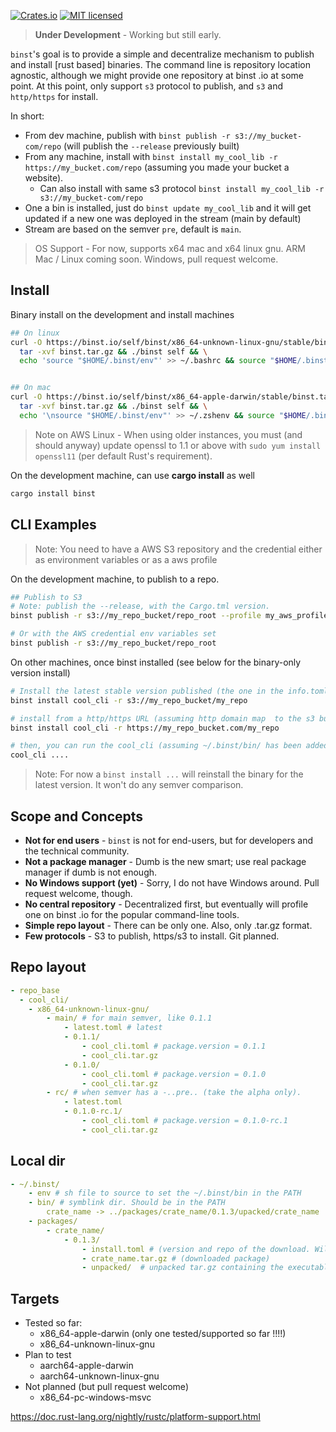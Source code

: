[![Crates.io](https://img.shields.io/crates/v/binst)](https://crates.io/crates/binst)  [![MIT licensed](https://img.shields.io/badge/license-MIT-blue.svg)](https://github.com/jeremychone/rust-binst/blob/master/LICENSE)


> **Under Development** - Working but still early. 

`binst`'s goal is to provide a simple and decentralize mechanism to publish and install \[rust based\] binaries. The command line is repository location agnostic, although we might provide one repository at binst .io at some point. At this point, only support `s3` protocol to publish, and `s3` and `http/https` for install. 


In short: 
- From dev machine, publish with `binst publish -r s3://my_bucket-com/repo` (will publish the `--release` previously built)   
- From any machine, install with `binst install my_cool_lib -r https://my_bucket.com/repo` (assuming you made your bucket a website). 
  - Can also install with same s3 protocol `binst install my_cool_lib -r s3://my_bucket-com/repo`
- One a bin is installed, just do `binst update my_cool_lib` and it will get updated if a new one was deployed in the stream (main by default)
- Stream are based on the semver `pre`, default is `main`.

> OS Support - For now, supports x64 mac and x64 linux gnu. ARM Mac / Linux coming soon. Windows, pull request welcome. 

## Install 

Binary install on the development and install machines

```sh
## On linux 
curl -O https://binst.io/self/binst/x86_64-unknown-linux-gnu/stable/binst.tar.gz && \
  tar -xvf binst.tar.gz && ./binst self && \
  echo 'source "$HOME/.binst/env"' >> ~/.bashrc && source "$HOME/.binst/env" 


## On mac 
curl -O https://binst.io/self/binst/x86_64-apple-darwin/stable/binst.tar.gz && \
  tar -xvf binst.tar.gz && ./binst self && \
  echo '\nsource "$HOME/.binst/env"' >> ~/.zshenv && source "$HOME/.binst/env"
```

> Note on AWS Linux - When using older instances, you must (and should anyway) update openssl to 1.1 or above with `sudo yum install openssl11` (per default Rust's requirement). 


On the development machine, can use **cargo install** as well

```sh 
cargo install binst
```


## CLI Examples

> Note: You need to have a AWS S3 repository and the credential either as environment variables or as a aws profile

On the development machine, to publish to a repo.

```sh
## Publish to S3 
# Note: publish the --release, with the Cargo.tml version.
binst publish -r s3://my_repo_bucket/repo_root --profile my_aws_profile

# Or with the AWS credential env variables set
binst publish -r s3://my_repo_bucket/repo_root 
```

On other machines, once binst installed (see below for the binary-only version install)

```sh
# Install the latest stable version published (the one in the info.toml)
binst install cool_cli -r s3://my_repo_bucket/my_repo 

# install from a http/https URL (assuming http domain map  to the s3 bucket above)
binst install cool_cli -r https://my_repo_bucket.com/my_repo

# then, you can run the cool_cli (assuming ~/.binst/bin/ has been added to the PATH)
cool_cli ....

```

> Note: For now a `binst install ...` will reinstall the binary for the latest version. It won't do any semver comparison. 

## Scope and Concepts

- **Not for end users** - `binst` is not for end-users, but for developers and the technical community.
- **Not a package manager** - Dumb is the new smart; use real package manager if dumb is not enough.
- **No Windows support (yet)** - Sorry, I do not have Windows around. Pull request welcome, though.
- **No central repository** - Decentralized first, but eventually will profile one on binst .io for the popular command-line tools. 
- **Simple repo layout** - There can be only one. Also, only .tar.gz format. 
- **Few protocols** - S3 to publish, https/s3 to install. Git planned.


## Repo layout

```yaml
- repo_base
  - cool_cli/
    - x86_64-unknown-linux-gnu/      
        - main/ # for main semver, like 0.1.1
            - latest.toml # latest         
            - 0.1.1/
                - cool_cli.toml # package.version = 0.1.1
                - cool_cli.tar.gz
            - 0.1.0/
                - cool_cli.toml # package.version = 0.1.0
                - cool_cli.tar.gz
        - rc/ # when semver has a -..pre.. (take the alpha only).
            - latest.toml
            - 0.1.0-rc.1/
                - cool_cli.toml # package.version = 0.1.0-rc.1
                - cool_cli.tar.gz            

```                

## Local dir


```yaml
- ~/.binst/
    - env # sh file to source to set the ~/.binst/bin in the PATH
    - bin/ # symblink dir. Should be in the PATH
        crate_name -> ../packages/crate_name/0.1.3/upacked/crate_name
    - packages/
        - crate_name/
            - 0.1.3/
                - install.toml # (version and repo of the download. Will be user for the future 'binst update' command)
                - crate_name.tar.gz # (downloaded package)
                - unpacked/  # unpacked tar.gz containing the executable crate_name
```

## Targets

- Tested so far:
    - x86_64-apple-darwin (only one tested/supported so far !!!!)
    - x86_64-unknown-linux-gnu
- Plan to test
    - aarch64-apple-darwin
    - aarch64-unknown-linux-gnu
- Not planned (but pull request welcome)
    - x86_64-pc-windows-msvc


https://doc.rust-lang.org/nightly/rustc/platform-support.html

